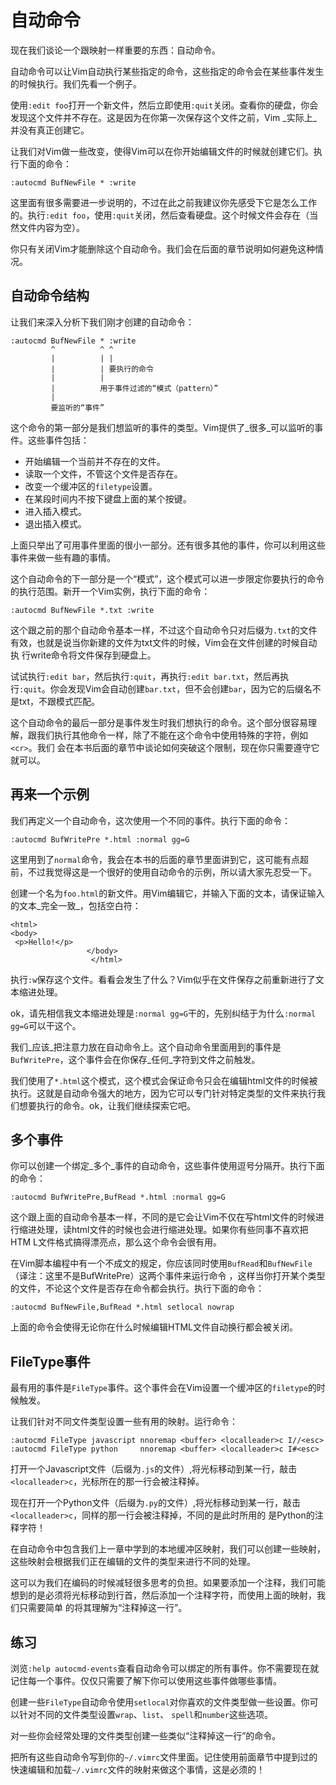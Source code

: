 # 自动命令

现在我们谈论一个跟映射一样重要的东西：自动命令。

自动命令可以让Vim自动执行某些指定的命令，这些指定的命令会在某些事件发生的时候执行。我们先看一个例子。

使用`:edit foo`打开一个新文件，然后立即使用`:quit`关闭。查看你的硬盘，你会发现这个文件并不存在。这是因为在你第一次保存这个文件之前，Vim
_实际上_并没有真正创建它。

让我们对Vim做一些改变，使得Vim可以在你开始编辑文件的时候就创建它们。执行下面的命令：

    
    
    :autocmd BufNewFile * :write

这里面有很多需要进一步说明的，不过在此之前我建议你先感受下它是怎么工作的。执行`:edit
foo`，使用`:quit`关闭，然后查看硬盘。这个时候文件会存在（当然文件内容为空）。

你只有关闭Vim才能删除这个自动命令。我们会在后面的章节说明如何避免这种情况。

## 自动命令结构

让我们来深入分析下我们刚才创建的自动命令：

    
    
    :autocmd BufNewFile * :write
             ^          ^ ^
             |          | |
             |          | 要执行的命令
             |          |
             |          用于事件过滤的“模式（pattern）”
             |
             要监听的“事件”

这个命令的第一部分是我们想监听的事件的类型。Vim提供了_很多_可以监听的事件。这些事件包括：

  * 开始编辑一个当前并不存在的文件。
  * 读取一个文件，不管这个文件是否存在。
  * 改变一个缓冲区的`filetype`设置。
  * 在某段时间内不按下键盘上面的某个按键。
  * 进入插入模式。
  * 退出插入模式。

上面只举出了可用事件里面的很小一部分。还有很多其他的事件，你可以利用这些事件来做一些有趣的事情。

这个自动命令的下一部分是一个“模式”，这个模式可以进一步限定你要执行的命令的执行范围。新开一个Vim实例，执行下面的命令：

    
    
    :autocmd BufNewFile *.txt :write

这个跟之前的那个自动命令基本一样，不过这个自动命令只对后缀为`.txt`的文件有效，也就是说当你新建的文件为txt文件的时候，Vim会在文件创建的时候自动执
行write命令将文件保存到硬盘上。

试试执行`:edit bar`，然后执行`:quit`，再执行`:edit
bar.txt`，然后再执行`:quit`。你会发现Vim会自动创建`bar.txt`，但不会创建`bar`，因为它的后缀名不是txt，不跟模式匹配。

这个自动命令的最后一部分是事件发生时我们想执行的命令。这个部分很容易理解，跟我们执行其他命令一样，除了不能在这个命令中使用特殊的字符，例如`<cr>`。我们
会在本书后面的章节中谈论如何突破这个限制，现在你只需要遵守它就可以。

## 再来一个示例

我们再定义一个自动命令，这次使用一个不同的事件。执行下面的命令：

    
    
    :autocmd BufWritePre *.html :normal gg=G

这里用到了`normal`命令，我会在本书的后面的章节里面讲到它，这可能有点超前，不过我觉得这是一个很好的使用自动命令的示例，所以请大家先忍受一下。

创建一个名为`foo.html`的新文件。用Vim编辑它，并输入下面的文本，请保证输入的文本_完全一致_，包括空白符：

    
    
    <html>
    <body>
     <p>Hello!</p>
                     </body>
                      </html>

执行`:w`保存这个文件。看看会发生了什么？Vim似乎在文件保存之前重新进行了文本缩进处理。

ok，请先相信我文本缩进处理是`:normal gg=G`干的，先别纠结于为什么`:normal gg=G`可以干这个。

我们_应该_把注意力放在自动命令上。这个自动命令里面用到的事件是`BufWritePre`，这个事件会在你保存_任何_字符到文件之前触发。

我们使用了`*.html`这个模式，这个模式会保证命令只会在编辑html文件的时候被执行。这就是自动命令强大的地方，因为它可以专门针对特定类型的文件来执行我
们想要执行的命令。ok，让我们继续探索它吧。

## 多个事件

你可以创建一个绑定_多个_事件的自动命令，这些事件使用逗号分隔开。执行下面的命令：

    
    
    :autocmd BufWritePre,BufRead *.html :normal gg=G

这个跟上面的自动命令基本一样，不同的是它会让Vim不仅在写html文件的时候进行缩进处理，读html文件的时候也会进行缩进处理。如果你有些同事不喜欢把HTM
L文件格式搞得漂亮点，那么这个命令会很有用。

在Vim脚本编程中有一个不成文的规定，你应该同时使用`BufRead`和`BufNewFile`（译注：这里不是BufWritePre）这两个事件来运行命令
，这样当你打开某个类型的文件，不论这个文件是否存在命令都会执行。执行下面的命令：

    
    
    :autocmd BufNewFile,BufRead *.html setlocal nowrap

上面的命令会使得无论你在什么时候编辑HTML文件自动换行都会被关闭。

## FileType事件

最有用的事件是`FileType`事件。这个事件会在Vim设置一个缓冲区的`filetype`的时候触发。

让我们针对不同文件类型设置一些有用的映射。运行命令：

    
    
    :autocmd FileType javascript nnoremap <buffer> <localleader>c I//<esc>
    :autocmd FileType python     nnoremap <buffer> <localleader>c I#<esc>

打开一个Javascript文件（后缀为`.js`的文件）,将光标移动到某一行，敲击`<localleader>c`，光标所在的那一行会被注释掉。

现在打开一个Python文件（后缀为`.py`的文件）,将光标移动到某一行，敲击`<localleader>c`，同样的那一行会被注释掉，不同的是此时所用的
是Python的注释字符！

在自动命令中包含我们上一章中学到的本地缓冲区映射，我们可以创建一些映射，这些映射会根据我们正在编辑的文件的类型来进行不同的处理。

这可以为我们在编码的时候减轻很多思考的负担。如果要添加一个注释，我们可能想到的是必须将光标移动到行首，然后添加一个注释字符，而使用上面的映射，我们只需要简单
的将其理解为“注释掉这一行”。

## 练习

浏览`:help autocmd-events`查看自动命令可以绑定的所有事件。你不需要现在就记住每一个事件。仅仅只需要了解下你可以使用这些事件做哪些事情。

创建一些`FileType`自动命令使用`setlocal`对你喜欢的文件类型做一些设置。你可以针对不同的文件类型设置`wrap`、`list`、
`spell`和`number`这些选项。

对一些你会经常处理的文件类型创建一些类似“注释掉这一行”的命令。

把所有这些自动命令写到你的`~/.vimrc`文件里面。记住使用前面章节中提到过的快速编辑和加载`~/.vimrc`文件的映射来做这个事情，这是必须的！

